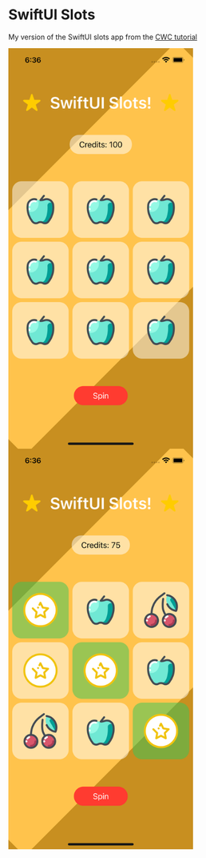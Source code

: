 # SwiftUI Slots

My version of the SwiftUI slots app from the [CWC tutorial](https://www.youtube.com/watch?v=51Z9Kun7tFo&list=PLMRqhzcHGw1Z-lZaaun3A3mV9PbEfHANI&index=6&t=3s)

<a href="url"><img src="https://github.com/ashwindasr/iOS/blob/main/swiftui-slots/screenshot1.png" align="left" height="800" width="370" ></a>
<a href="url"><img src="https://github.com/ashwindasr/iOS/blob/main/swiftui-slots/screenshot2.png" align="left" height="800" width="370" ></a>

